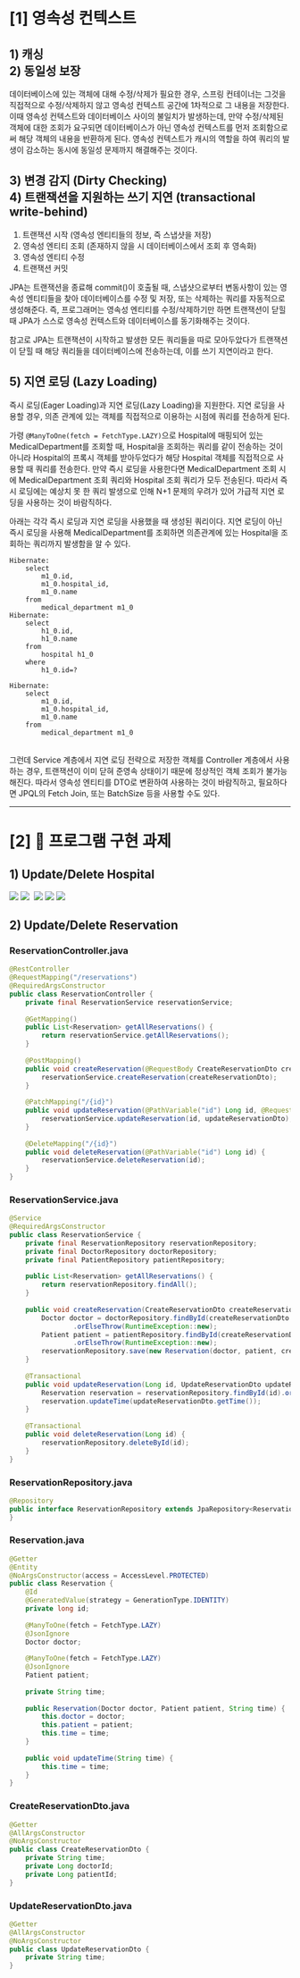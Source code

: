 # \[1] 영속성 컨텍스트

## 1) 캐싱  <br>2) 동일성 보장

데이터베이스에 있는 객체에 대해 수정/삭제가 필요한 경우, 스프링 컨테이너는 그것을 직접적으로 수정/삭제하지 않고 영속성 컨텍스트 공간에 1차적으로 그 내용을 저장한다.
이때 영속성 컨텍스트와 데이터베이스 사이의 불일치가 발생하는데, 만약 수정/삭제된 객체에 대한 조회가 요구되면 데이터베이스가 아닌 영속성 컨텍스트를 먼저 조회함으로써 해당 객체의 내용을 반환하게 된다.
영속성 컨텍스트가 캐시의 역할을 하여 쿼리의 발생이 감소하는 동시에 동일성 문제까지 해결해주는 것이다.

## 3) 변경 감지 (Dirty Checking)  <br>4) 트랜잭션을 지원하는 쓰기 지연 (transactional write-behind)

1. 트랜잭션 시작 (영속성 엔티티들의 정보, 즉 스냅샷을 저장)
2. 영속성 엔티티 조회 (존재하지 않을 시 데이터베이스에서 조회 후 영속화)
3. 영속성 엔티티 수정
4. 트랜잭션 커밋

JPA는 트랜잭션을 종료해 commit()이 호출될 때, 스냅샷으로부터 변동사항이 있는 영속성 엔티티들을 찾아 데이터베이스를 수정 및 저장, 또는 삭제하는 쿼리를 자동적으로 생성해준다.
즉, 프로그래머는 영속성 엔티티를 수정/삭제하기만 하면 트랜잭션이 닫힐 때 JPA가 스스로 영속성 컨텍스트와 데이터베이스를 동기화해주는 것이다.

참고로 JPA는 트랜잭션이 시작하고 발생한 모든 쿼리들을 따로 모아두았다가 트랜잭션이 닫힐 때 해당 쿼리들을 데이터베이스에 전송하는데, 이를 쓰기 지연이라고 한다.

## 5) 지연 로딩 (Lazy Loading)

즉시 로딩(Eager Loading)과 지연 로딩(Lazy Loading)을 지원한다.
지연 로딩을 사용할 경우, 의존 관계에 있는 객체를 직접적으로 이용하는 시점에 쿼리를 전송하게 된다.

가령 `@ManyToOne(fetch = FetchType.LAZY)`으로 Hospital에 매핑되어 있는 MedicalDepartment를 조회할 때, Hospital을 조회하는 쿼리를 같이 전송하는 것이 아니라 Hospital의 프록시 객체를 받아두었다가 해당 Hospital 객체를 직접적으로 사용할 때 쿼리를 전송한다.
만약 즉시 로딩을 사용한다면 MedicalDepartment 조회 시에 MedicalDepartment 조회 쿼리와 Hospital 조회 쿼리가 모두 전송된다.
따라서 즉시 로딩에는 예상치 못 한 쿼리 발생으로 인해 N+1 문제의 우려가 있어 가급적 지연 로딩을 사용하는 것이 바람직하다.

아래는 각각 즉시 로딩과 지연 로딩을 사용했을 때 생성된 쿼리이다.
지연 로딩이 아닌 즉시 로딩을 사용해 MedicalDepartment를 조회하면 의존관계에 있는 Hospital을 조회하는 쿼리까지 발생함을 알 수 있다.

```
Hibernate: 
    select
        m1_0.id,
        m1_0.hospital_id,
        m1_0.name 
    from
        medical_department m1_0
Hibernate: 
    select
        h1_0.id,
        h1_0.name 
    from
        hospital h1_0 
    where
        h1_0.id=?
```

```
Hibernate: 
    select
        m1_0.id,
        m1_0.hospital_id,
        m1_0.name 
    from
        medical_department m1_0
```

<br>그런데 Service 계층에서 지연 로딩 전략으로 저장한 객체를 Controller 계층에서 사용하는 경우, 트랜잭션이 이미 닫혀 준영속 상태이기 때문에 정상적인 객체 조회가 불가능해진다.
따라서 영속성 엔티티를 DTO로 변환하여 사용하는 것이 바람직하고, 필요하다면 JPQL의 Fetch Join, 또는 BatchSize 등을 사용할 수도 있다.

***
# \[2] 📖 프로그램 구현 과제

## 1) Update/Delete Hospital

<img src="./img/1-GET.png">

<img src="./img/2-PATCH.png">
<img src="">
<img src="./img/3-GET.png">

<img src="./img/4-DELETE.png">

<img src="./img/5-GET.png">

## 2) Update/Delete Reservation

### ReservationController.java

```java
@RestController
@RequestMapping("/reservations")
@RequiredArgsConstructor
public class ReservationController {
	private final ReservationService reservationService;
	
	@GetMapping()
	public List<Reservation> getAllReservations() {
		return reservationService.getAllReservations();
	}
	
	@PostMapping()
	public void createReservation(@RequestBody CreateReservationDto createReservationDto) {
		reservationService.createReservation(createReservationDto);
	}
	
	@PatchMapping("/{id}")
	public void updateReservation(@PathVariable("id") Long id, @RequestBody UpdateReservationDto updateReservationDto) {
		reservationService.updateReservation(id, updateReservationDto);
	}
	
	@DeleteMapping("/{id}")
	public void deleteReservation(@PathVariable("id") Long id) {
		reservationService.deleteReservation(id);
	}
}
```

### ReservationService.java

```java
@Service
@RequiredArgsConstructor
public class ReservationService {
	private final ReservationRepository reservationRepository;
	private final DoctorRepository doctorRepository;
	private final PatientRepository patientRepository;
	
	public List<Reservation> getAllReservations() {
		return reservationRepository.findAll();
	}
	
	public void createReservation(CreateReservationDto createReservationDto) {
		Doctor doctor = doctorRepository.findById(createReservationDto.getDoctorId())
				.orElseThrow(RuntimeException::new);
		Patient patient = patientRepository.findById(createReservationDto.getPatientId())
				.orElseThrow(RuntimeException::new);
		reservationRepository.save(new Reservation(doctor, patient, createReservationDto.getTime()));
	}
	
	@Transactional
	public void updateReservation(Long id, UpdateReservationDto updateReservationDto) {
		Reservation reservation = reservationRepository.findById(id).orElseThrow(RuntimeException::new);
		reservation.updateTime(updateReservationDto.getTime());
	}
	
	@Transactional
	public void deleteReservation(Long id) {
		reservationRepository.deleteById(id);
	}
}
```

### ReservationRepository.java

```java
@Repository
public interface ReservationRepository extends JpaRepository<Reservation, Long> {
}
```

### Reservation.java

```java
@Getter
@Entity
@NoArgsConstructor(access = AccessLevel.PROTECTED)
public class Reservation {
	@Id
	@GeneratedValue(strategy = GenerationType.IDENTITY)
	private long id;
	
	@ManyToOne(fetch = FetchType.LAZY)
	@JsonIgnore
	Doctor doctor;
	
	@ManyToOne(fetch = FetchType.LAZY)
	@JsonIgnore
	Patient patient;
	
	private String time;
	
	public Reservation(Doctor doctor, Patient patient, String time) {
		this.doctor = doctor;
		this.patient = patient;
		this.time = time;
	}
	
	public void updateTime(String time) {
		this.time = time;
	}
}
```

### CreateReservationDto.java

```java
@Getter
@AllArgsConstructor
@NoArgsConstructor
public class CreateReservationDto {
	private String time;
	private Long doctorId;
	private Long patientId;
}
```

### UpdateReservationDto.java

```java
@Getter
@AllArgsConstructor
@NoArgsConstructor
public class UpdateReservationDto {
	private String time;
}
```